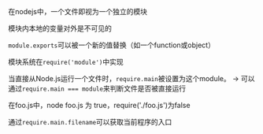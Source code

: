 在nodejs中，一个文件即视为一个独立的模块

模块内本地的变量对外是不可见的

`module.exports`可以被一个新的值替换（如一个function或object）

模块系统在`require('module')`中实现

当直接从Node.js运行一个文件时，`require.main`被设置为这个module。 -> 可以通过`require.main === module`来判断文件是否被直接运行

在foo.js中，node foo.js 为 true，require('./foo.js')为false

通过`require.main.filename`可以获取当前程序的入口